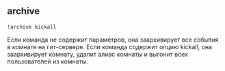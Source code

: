 ## archive

`!archive kickall`

Если команда не содержит параметров, она заархивирует все события в комнате на гит-сервере.
Если команда содержит опцию kickall, она заархивирует комнату, удалит алиас комнаты и выгонит всех пользователей из комнаты.
